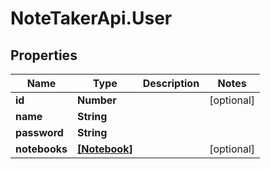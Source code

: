 # NoteTakerApi.User

## Properties

Name | Type | Description | Notes
------------ | ------------- | ------------- | -------------
**id** | **Number** |  | [optional] 
**name** | **String** |  | 
**password** | **String** |  | 
**notebooks** | [**[Notebook]**](Notebook.md) |  | [optional] 


